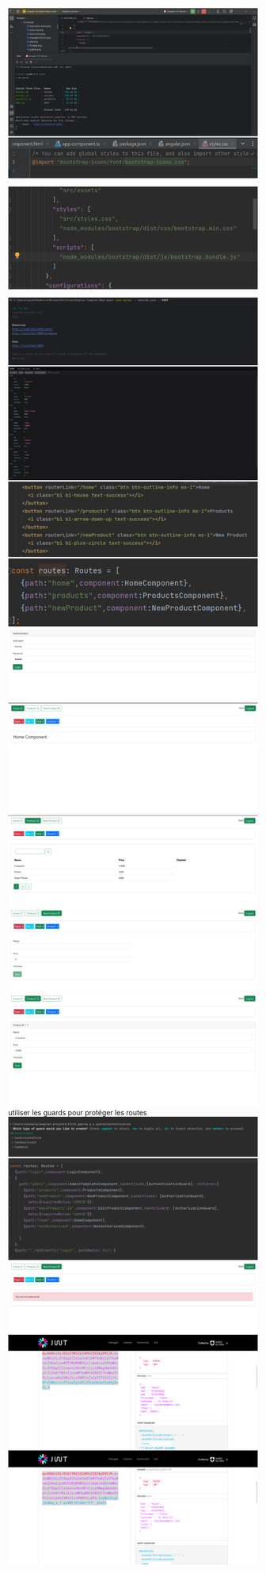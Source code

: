 <img src="angular/Booting.png">

<img src="angular/boot_icons.png">
<p></p>
<img src="angular/boot_css.png">
<p></p>

<img src="angular/run_json.png">
<img src="angular/jsonproducts.png">
<img src="angular/routesApp.png">
<img src="angular/routes.png">
<img src="angular/login.png">
<img src="angular/home.png">
<img src="angular/products.png">
<img src="angular/new.png">
<img src="angular/edit.png">
utiliser les guards pour protéger les routes
<img src="angular/guards.png">
<img src="angular/use_guards.png">
<img src="angular/notAuthorized.png">
<img src="angular/Jwt1.png">
<img src="angular/jwt2.png">







